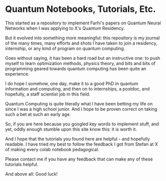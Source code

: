 # Quantum Notebooks, Tutorials, Etc. 

This started as a repository to implement Farhi's papers on Quantum Neural Networks when I was applying to X's Quantum Residency. 

But it evolved into something more meaningful: this repository is my journal of the many times, many efforts and shots I have taken to join a residency, internship, or any kind of program on quantum computing. 

Goes without saying, it has been a hard road but an instructive one: to push myself to learn optimization methods, physics theory, and bits and bits of programming geared towards quantum computing has been quite an experience. 

I do hope I somehow, one day, make it to a good PhD in quantum information and computing, and then on to internships, a postdoc, and hopefully, a staff scientist job in this field. 

Quantum Computing is quite literally what I have been betting my life on since I was a high school junior. And I hope to be proven correct on taking such a bet at such an early age. 

So, if you are here because you googled key words to implement stuff, and yet, oddly enough stumble upon this site know this: it is worth it. 

And I hope that the tutorials you found here are helpful - and hopefully readable. I have tried my best to follow the feedback I got from Stefan at X of making every colab notebook pedagogical.

Please contact me if you have any feedback that can make any of these tutorials helpful. 

And above all: Good luck!
 
